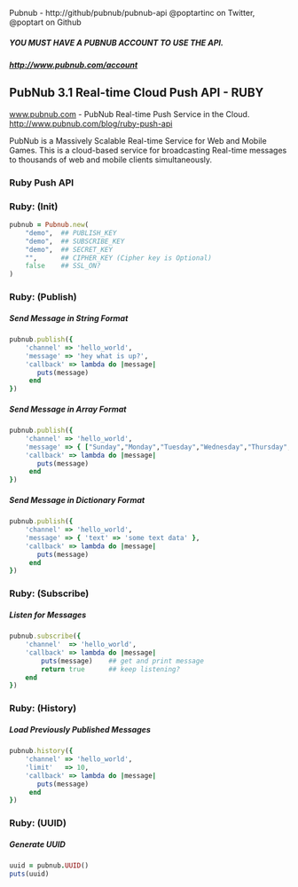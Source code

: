 Pubnub - http://github/pubnub/pubnub-api
@poptartinc on Twitter, @poptart on Github

##### YOU MUST HAVE A PUBNUB ACCOUNT TO USE THE API.
##### http://www.pubnub.com/account

## PubNub 3.1 Real-time Cloud Push API - RUBY

www.pubnub.com - PubNub Real-time Push Service in the Cloud. 
http://www.pubnub.com/blog/ruby-push-api

PubNub is a Massively Scalable Real-time Service for Web and Mobile Games.
This is a cloud-based service for broadcasting Real-time messages
to thousands of web and mobile clients simultaneously.

### Ruby Push API

### Ruby: (Init)

```ruby
pubnub = Pubnub.new(
    "demo",  ## PUBLISH_KEY
    "demo",  ## SUBSCRIBE_KEY
    "demo",  ## SECRET_KEY
    "",      ## CIPHER_KEY (Cipher key is Optional)
    false    ## SSL_ON?
)
```

### Ruby: (Publish)

##### Send Message in String Format

```ruby
pubnub.publish({
    'channel' => 'hello_world',
    'message' => 'hey what is up?',
    'callback' => lambda do |message|
       puts(message)
     end
})
```

##### Send Message in Array Format

```ruby
pubnub.publish({
    'channel' => 'hello_world',
    'message' => { ["Sunday","Monday","Tuesday","Wednesday","Thursday","Friday","Saturday"] },
    'callback' => lambda do |message|
       puts(message)
     end
})
```

##### Send Message in Dictionary Format

```ruby
pubnub.publish({
    'channel' => 'hello_world',
    'message' => { 'text' => 'some text data' },
    'callback' => lambda do |message|
       puts(message)
     end
})
```

### Ruby: (Subscribe)

##### Listen for Messages

```ruby
pubnub.subscribe({
    'channel'  => 'hello_world',
    'callback' => lambda do |message|
        puts(message)    ## get and print message
        return true      ## keep listening?
    end
})
```

### Ruby: (History)

##### Load Previously Published Messages

```ruby
pubnub.history({
    'channel' => 'hello_world',
    'limit'   => 10,
    'callback' => lambda do |message|
       puts(message)
     end
})
```

### Ruby: (UUID)

##### Generate UUID

```ruby
uuid = pubnub.UUID()
puts(uuid)
```
